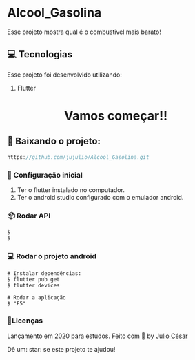 # Alcool_Gasolina
Esse projeto mostra qual é o combustivel mais barato!
 
## :computer: Tecnologias
Esse projeto foi desenvolvido utilizando:

1. Flutter

<h1 align="center">Vamos começar!!</h1>
 
## :rocket: Baixando o projeto: 
```javascript
https://github.com/jujulio/Alcool_Gasolina.git 
```

### :rocket: Configuração inicial
1. Ter o flutter instalado no computador.
2. Ter o android studio configurado com o emulador android.

### :package: Rodar API

```console
$
$
```
### :computer: Rodar o projeto android

```console
# Instalar dependências:
$ flutter pub get
$ flutter devices

# Rodar a aplicação
$ "F5"
```

 ### :book:Licenças
 Lançamento em 2020 para estudos.
 Feito com :purple_heart: by [Julio César](https://github.com/jujulio)
 
 Dê um: star: se este projeto te ajudou!

